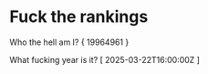 # Fuck the rankings

Who the hell am I?
{ 19964961 }

What fucking year is it?
[ 2025-03-22T16:00:00Z ]
